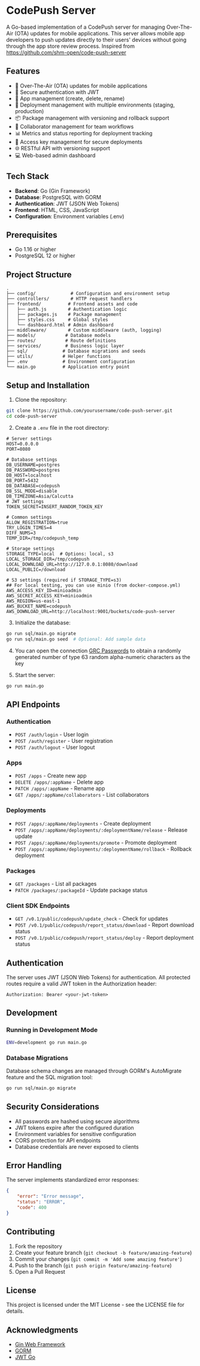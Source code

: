 # CodePush Server

A Go-based implementation of a CodePush server for managing Over-The-Air (OTA) updates for mobile applications. This server allows mobile app developers to push updates directly to their users' devices without going through the app store review process. Inspired from https://github.com/shm-open/code-push-server

## Features

- 🚀 Over-The-Air (OTA) updates for mobile applications
- 🔐 Secure authentication with JWT
- 📱 App management (create, delete, rename)
- 🔄 Deployment management with multiple environments (staging, production)
- 📦 Package management with versioning and rollback support
- 👥 Collaborator management for team workflows
- 📊 Metrics and status reporting for deployment tracking
- 🔑 Access key management for secure deployments
- 🌐 RESTful API with versioning support
- 💻 Web-based admin dashboard

## Tech Stack

- **Backend**: Go (Gin Framework)
- **Database**: PostgreSQL with GORM
- **Authentication**: JWT (JSON Web Tokens)
- **Frontend**: HTML, CSS, JavaScript
- **Configuration**: Environment variables (.env)

## Prerequisites

- Go 1.16 or higher
- PostgreSQL 12 or higher

## Project Structure
```
.
├── config/             # Configuration and environment setup
├── controllers/        # HTTP request handlers
├── frontend/          # Frontend assets and code
│   ├── auth.js        # Authentication logic
│   ├── packages.js    # Package management
│   ├── styles.css     # Global styles
│   └── dashboard.html # Admin dashboard
├── middleware/        # Custom middleware (auth, logging)
├── models/           # Database models
├── routes/           # Route definitions
├── services/         # Business logic layer
├── sql/             # Database migrations and seeds
├── utils/           # Helper functions
├── .env             # Environment configuration
└── main.go          # Application entry point
```

## Setup and Installation

1. Clone the repository:
```bash
git clone https://github.com/yourusername/code-push-server.git
cd code-push-server
```

2. Create a `.env` file in the root directory:
```env
# Server settings
HOST=0.0.0.0
PORT=8080

# Database settings
DB_USERNAME=postgres
DB_PASSWORD=postgres
DB_HOST=localhost
DB_PORT=5432
DB_DATABASE=codepush
DB_SSL_MODE=disable
DB_TIMEZONE=Asia/Calcutta
# JWT settings
TOKEN_SECRET=INSERT_RANDOM_TOKEN_KEY

# Common settings
ALLOW_REGISTRATION=true
TRY_LOGIN_TIMES=4
DIFF_NUMS=3
TEMP_DIR=/tmp/codepush_temp

# Storage settings
STORAGE_TYPE=local  # Options: local, s3
LOCAL_STORAGE_DIR=/tmp/codepush
LOCAL_DOWNLOAD_URL=http://127.0.0.1:8080/download
LOCAL_PUBLIC=/download

# S3 settings (required if STORAGE_TYPE=s3)
## For local testing, you can use minio (from docker-compose.yml)
AWS_ACCESS_KEY_ID=minioadmin
AWS_SECRET_ACCESS_KEY=minioadmin
AWS_REGION=us-east-1
AWS_BUCKET_NAME=codepush
AWS_DOWNLOAD_URL=http://localhost:9001/buckets/code-push-server
```

3. Initialize the database:
```bash
go run sql/main.go migrate
go run sql/main.go seed  # Optional: Add sample data
```

4. You can open the connection [GRC Passwords](https://www.grc.com/passwords.htm) to obtain a randomly generated number of type 63 random alpha-numeric characters as the key

5. Start the server:
```bash
go run main.go
```

## API Endpoints

### Authentication
- `POST /auth/login` - User login
- `POST /auth/register` - User registration
- `POST /auth/logout` - User logout

### Apps
- `POST /apps` - Create new app
- `DELETE /apps/:appName` - Delete app
- `PATCH /apps/:appName` - Rename app
- `GET /apps/:appName/collaborators` - List collaborators

### Deployments
- `POST /apps/:appName/deployments` - Create deployment
- `POST /apps/:appName/deployments/:deploymentName/release` - Release update
- `POST /apps/:appName/deployments/promote` - Promote deployment
- `POST /apps/:appName/deployments/:deploymentName/rollback` - Rollback deployment

### Packages
- `GET /packages` - List all packages
- `PATCH /packages/:packageId` - Update package status

### Client SDK Endpoints
- `GET /v0.1/public/codepush/update_check` - Check for updates
- `POST /v0.1/public/codepush/report_status/download` - Report download status
- `POST /v0.1/public/codepush/report_status/deploy` - Report deployment status

## Authentication

The server uses JWT (JSON Web Tokens) for authentication. All protected routes require a valid JWT token in the Authorization header:

```http
Authorization: Bearer <your-jwt-token>
```

## Development

### Running in Development Mode
```bash
ENV=development go run main.go
``` 

### Database Migrations
Database schema changes are managed through GORM's AutoMigrate feature and the SQL migration tool:
```bash
go run sql/main.go migrate
```

## Security Considerations

- All passwords are hashed using secure algorithms
- JWT tokens expire after the configured duration
- Environment variables for sensitive configuration
- CORS protection for API endpoints
- Database credentials are never exposed to clients

## Error Handling

The server implements standardized error responses:
```json
{
    "error": "Error message",
    "status": "ERROR",
    "code": 400
}
```

## Contributing

1. Fork the repository
2. Create your feature branch (`git checkout -b feature/amazing-feature`)
3. Commit your changes (`git commit -m 'Add some amazing feature'`)
4. Push to the branch (`git push origin feature/amazing-feature`)
5. Open a Pull Request

## License

This project is licensed under the MIT License - see the LICENSE file for details.

## Acknowledgments

- [Gin Web Framework](https://github.com/gin-gonic/gin)
- [GORM](https://gorm.io/)
- [JWT Go](https://github.com/golang-jwt/jwt)
```

